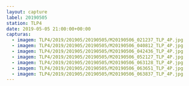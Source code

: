```yaml
---
layout: capture
label: 20190505
station: TLP4
date: 2019-05-05 21:00:00+00:00
capturas:
  - imagem: TLP4/2019/201905/20190505/M20190506_021237_TLP_4P.jpg
  - imagem: TLP4/2019/201905/20190505/M20190506_040812_TLP_4P.jpg
  - imagem: TLP4/2019/201905/20190505/M20190506_042436_TLP_4P.jpg
  - imagem: TLP4/2019/201905/20190505/M20190506_052127_TLP_4P.jpg
  - imagem: TLP4/2019/201905/20190505/M20190506_063128_TLP_4P.jpg
  - imagem: TLP4/2019/201905/20190505/M20190506_063651_TLP_4P.jpg
  - imagem: TLP4/2019/201905/20190505/M20190506_063837_TLP_4P.jpg
---
```

